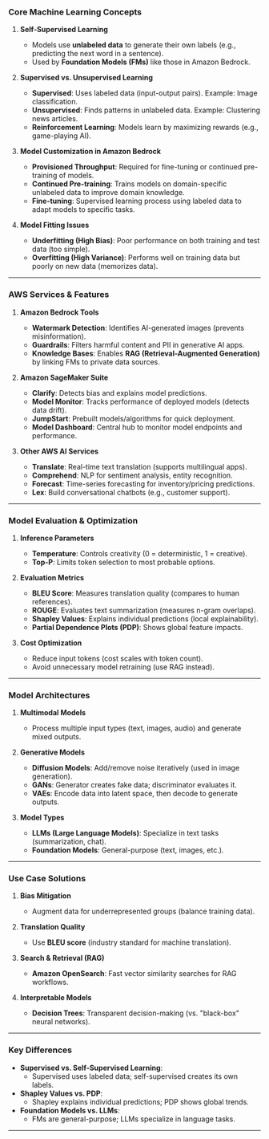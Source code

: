 ### **Core Machine Learning Concepts**
1. **Self-Supervised Learning**
   - Models use **unlabeled data** to generate their own labels (e.g., predicting the next word in a sentence).
   - Used by **Foundation Models (FMs)** like those in Amazon Bedrock.

2. **Supervised vs. Unsupervised Learning**
   - **Supervised**: Uses labeled data (input-output pairs). Example: Image classification.
   - **Unsupervised**: Finds patterns in unlabeled data. Example: Clustering news articles.
   - **Reinforcement Learning**: Models learn by maximizing rewards (e.g., game-playing AI).

3. **Model Customization in Amazon Bedrock**
   - **Provisioned Throughput**: Required for fine-tuning or continued pre-training of models.
   - **Continued Pre-training**: Trains models on domain-specific unlabeled data to improve domain knowledge.
   - **Fine-tuning**: Supervised learning process using labeled data to adapt models to specific tasks.

4. **Model Fitting Issues**
   - **Underfitting (High Bias)**: Poor performance on both training and test data (too simple).
   - **Overfitting (High Variance)**: Performs well on training data but poorly on new data (memorizes data).

---

### **AWS Services & Features**
1. **Amazon Bedrock Tools**
   - **Watermark Detection**: Identifies AI-generated images (prevents misinformation).
   - **Guardrails**: Filters harmful content and PII in generative AI apps.
   - **Knowledge Bases**: Enables **RAG (Retrieval-Augmented Generation)** by linking FMs to private data sources.

2. **Amazon SageMaker Suite**
   - **Clarify**: Detects bias and explains model predictions.
   - **Model Monitor**: Tracks performance of deployed models (detects data drift).
   - **JumpStart**: Prebuilt models/algorithms for quick deployment.
   - **Model Dashboard**: Central hub to monitor model endpoints and performance.

3. **Other AWS AI Services**
   - **Translate**: Real-time text translation (supports multilingual apps).
   - **Comprehend**: NLP for sentiment analysis, entity recognition.
   - **Forecast**: Time-series forecasting for inventory/pricing predictions.
   - **Lex**: Build conversational chatbots (e.g., customer support).

---

### **Model Evaluation & Optimization**
1. **Inference Parameters**
   - **Temperature**: Controls creativity (0 = deterministic, 1 = creative).
   - **Top-P**: Limits token selection to most probable options.

2. **Evaluation Metrics**
   - **BLEU Score**: Measures translation quality (compares to human references).
   - **ROUGE**: Evaluates text summarization (measures n-gram overlaps).
   - **Shapley Values**: Explains individual predictions (local explainability).
   - **Partial Dependence Plots (PDP)**: Shows global feature impacts.

3. **Cost Optimization**
   - Reduce input tokens (cost scales with token count).
   - Avoid unnecessary model retraining (use RAG instead).

---

### **Model Architectures**
1. **Multimodal Models**
   - Process multiple input types (text, images, audio) and generate mixed outputs.

2. **Generative Models**
   - **Diffusion Models**: Add/remove noise iteratively (used in image generation).
   - **GANs**: Generator creates fake data; discriminator evaluates it.
   - **VAEs**: Encode data into latent space, then decode to generate outputs.

3. **Model Types**
   - **LLMs (Large Language Models)**: Specialize in text tasks (summarization, chat).
   - **Foundation Models**: General-purpose (text, images, etc.).

---

### **Use Case Solutions**
1. **Bias Mitigation**
   - Augment data for underrepresented groups (balance training data).

2. **Translation Quality**
   - Use **BLEU score** (industry standard for machine translation).

3. **Search & Retrieval (RAG)**
   - **Amazon OpenSearch**: Fast vector similarity searches for RAG workflows.

4. **Interpretable Models**
   - **Decision Trees**: Transparent decision-making (vs. "black-box" neural networks).

---

### **Key Differences**
- **Supervised vs. Self-Supervised Learning**: 
  - Supervised uses labeled data; self-supervised creates its own labels.
- **Shapley Values vs. PDP**: 
  - Shapley explains individual predictions; PDP shows global trends.
- **Foundation Models vs. LLMs**: 
  - FMs are general-purpose; LLMs specialize in language tasks.

---
